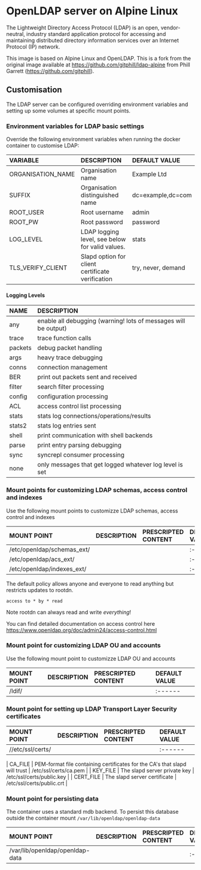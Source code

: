 # OpenLDAP server on Alpine Linux

The Lightweight Directory Access Protocol (LDAP) is an open, vendor-neutral,
industry standard application protocol for accessing and maintaining
distributed directory information services over an Internet Protocol (IP)
network.

This image is based on Alpine Linux and OpenLDAP. 
This is a fork from the original image available at https://github.com/gitphill/ldap-alpine from Phill Garrett (https://github.com/gitphill).

## Customisation

The LDAP server can be configured overriding environment variables and setting up some volumes at specific mount points.

### Environment variables for LDAP basic settings

Override the following environment variables when running the docker container to customise LDAP:

| VARIABLE | DESCRIPTION | DEFAULT VALUE |
| :------- | :---------- | :------ |
| ORGANISATION_NAME | Organisation name | Example Ltd |
| SUFFIX | Organisation distinguished name | dc=example,dc=com |
| ROOT_USER | Root username | admin |
| ROOT_PW | Root password | password |
| LOG_LEVEL | LDAP logging level, see below for valid values. | stats |
| TLS_VERIFY_CLIENT | Slapd option for client certificate verification | try, never, demand |

#### Logging Levels

| NAME | DESCRIPTION |
| :--- | :---------- |
| any | enable all debugging (warning! lots of messages will be output) |
| trace | trace function calls |
| packets | debug packet handling |
| args | heavy trace debugging |
| conns | connection management |
| BER | print out packets sent and received |
| filter | search filter processing |
| config | configuration processing |
| ACL | access control list processing |
| stats | stats log connections/operations/results |
| stats2 | stats log entries sent |
| shell | print communication with shell backends |
| parse | print entry parsing debugging |
| sync | syncrepl consumer processing |
| none | only messages that get logged whatever log level is set |

### Mount points for customizing LDAP schemas, access control and indexes 

Use the following mount points to customizze LDAP schemas, access control and indexes 

| MOUNT POINT | DESCRIPTION | PRESCRIPTED CONTENT  | DEFAULT VALUE |
| :------- | :---------- | :------ | :------ |
| /etc/openldap/schemas_ext/ |  |  | :------ |
| /etc/openldap/acs_ext/ |  |  | :------ |
| /etc/openldap/indexes_ext/ |  |  | :------ |

The default policy allows anyone and everyone to read anything but restricts updates to rootdn.
```
access to * by * read
```

Note rootdn can always read and write *everything*!

You can find detailed documentation on access control here https://www.openldap.org/doc/admin24/access-control.html



### Mount point for customizing LDAP OU and accounts 

Use the following mount point to customizze LDAP OU and accounts 

| MOUNT POINT | DESCRIPTION | PRESCRIPTED CONTENT  | DEFAULT VALUE |
| :------- | :---------- | :------ | :------ |
| /ldif/ |  |  | :------ |

### Mount point for setting up LDAP Transport Layer Security certificates

| MOUNT POINT | DESCRIPTION | PRESCRIPTED CONTENT  | DEFAULT VALUE |
| :------- | :---------- | :------ | :------ |
| //etc/ssl/certs/ |  |  | :------ |


| CA_FILE | PEM-format file containing certificates for the CA's that slapd will trust | /etc/ssl/certs/ca.pem |
| KEY_FILE | The slapd server private key | /etc/ssl/certs/public.key |
| CERT_FILE | The slapd server certificate | /etc/ssl/certs/public.crt |


### Mount point for persisting data

The container uses a standard mdb backend. To persist this database outside the
container mount `/var/lib/openldap/openldap-data`

| MOUNT POINT | DESCRIPTION | PRESCRIPTED CONTENT  | DEFAULT VALUE |
| :------- | :---------- | :------ | :------ |
| /var/lib/openldap/openldap-data |  |  | :------ |

